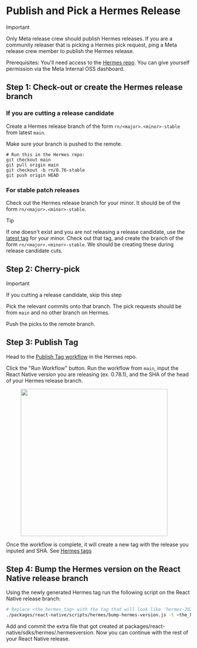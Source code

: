 # Publish and Pick a Hermes Release

> [!Important]
> Only Meta release crew should publish Hermes releases. If you are a community releaser that is picking a Hermes pick request, ping a Meta release crew member to publish the Hermes release.

Prerequisites: You'll need access to the [Hermes repo](https://github.com/facebook/hermes). You can give yourself permission via the Meta Internal OSS dashboard.

## Step 1: Check-out or create the Hermes release branch

### If you are cutting a release candidate
Create a Hermes release branch of the form `rn/<major>.<minor>-stable` from latest `main`.

Make sure your branch is pushed to the remote.

```
# Run this in the Hermes repo:
git checkout main
git pull origin main
git checkout -b rn/0.76-stable
git push origin HEAD
```

### For stable patch releases

Check out the Hermes release branch for your minor. It should be of the form `rn/<major>.<minor>-stable`.

> [!Tip]
> If one doesn't exist and you are not releasing a release candidate, use the [latest tag](https://github.com/facebook/hermes/tags) for your minor. Check out that tag, and create the branch of the form `rn/<major>.<minor>-stable`. We should be creating these during release candidate cuts.

## Step 2: Cherry-pick

> [!Important]
> If you cutting a release candidate, skip this step

Pick the relevant commits onto that branch. The pick requests should be from `main` and no other branch on Hermes.

Push the picks to the remote branch.

## Step 3: Publish Tag

Head to the [Publish Tag workflow](https://github.com/facebook/hermes/actions/workflows/create-tag.yml) in the Hermes repo.

Click the "Run Workflow" button. Run the workflow from `main`, input the React Native version you are releasing (ex. 0.78.1), and the SHA of the head of your Hermes release branch.

<figure>
<img src="../assets/hermes_publish_tag.png" width="400" />
</figure>

Once the workflow is complete, it will create a new tag with the release you inputed and SHA. See [Hermes tags](https://github.com/facebook/hermes/tags)


## Step 4: Bump the Hermes version on the React Native release branch

Using the newly generated Hermes tag run the following script on the React Native release branch:

```bash
# Replace <the_hermes_tag> with the tag that will look like 'hermes-2022-07-20-RNv0.70.0-bc97c5399e0789c0a323f8e1431986e207a9e8ba'
./packages/react-native/scripts/hermes/bump-hermes-version.js -t <the_hermes_tag>
```

Add and commit the extra file that got created at packages/react-native/sdks/hermes/.hermesversion. Now you can continue with the rest of your React Native release.
